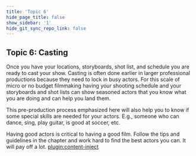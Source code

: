 ```yaml
---
title: 'Topic 6'
hide_page_title: false
show_sidebar: '1'
hide_git_sync_repo_link: false
---
```


## Topic 6: Casting

Once you have your locations, storyboards, shot list, and schedule you are ready to cast your show. Casting is often done earlier in larger professional productions because they need to lock in busy actors. For this scale of micro or no budget filmmaking having your shooting schedule and your storyboards and shot lists can show seasoned actors that you know what you are doing and can help you land them.

This pre-production process emphasized here will also help you to know if some special skills are needed for your actors. E.g., someone who can dance, sing, play guitar, is good at soccer, etc.

Having good actors is critical to having a good film. Follow the tips and guidelines in the chapter and work hard to find the best actors you can. It will pay off a lot.
[plugin:content-inject](../_9-6)
